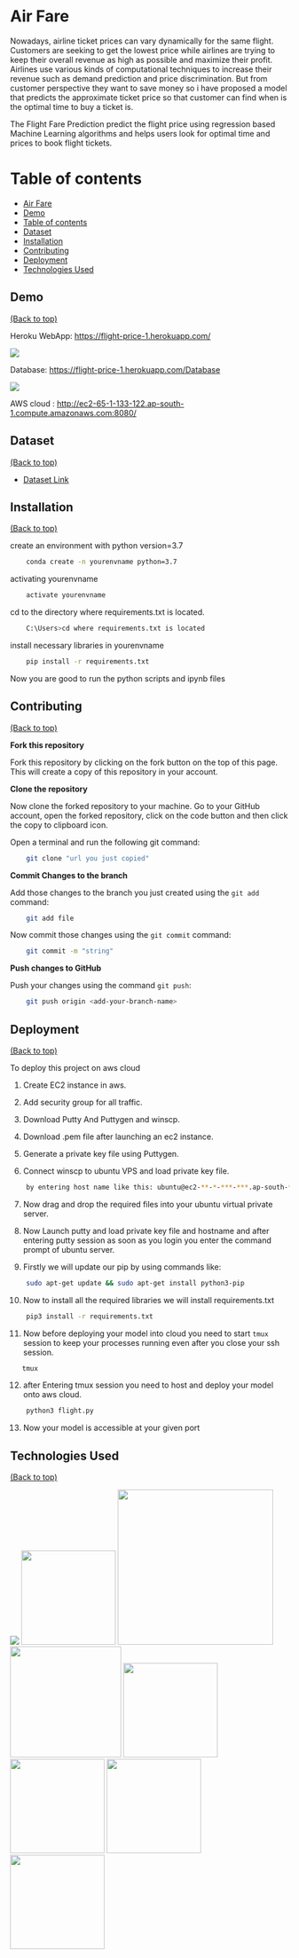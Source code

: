 
# Air Fare

Nowadays, airline ticket prices can vary dynamically for the same flight. Customers are seeking to get the lowest price while airlines are trying to keep their overall revenue as high as possible and maximize their profit. Airlines use various kinds of computational techniques to increase their revenue such as demand prediction and price discrimination. But from customer perspective they want to save money so i have proposed a model that predicts the approximate ticket price so that customer can find when is the optimal time to buy a ticket is. 

The Flight Fare Prediction predict the flight price using regression based Machine Learning algorithms and helps users look for optimal time and prices to book flight tickets.

# Table of contents
* [Air Fare](#air-fare)
* [Demo](#demo)
* [Table of contents](#table-of-contents)
* [Dataset](#dataset)
* [Installation](#installation)
* [Contributing](#contributing)
* [Deployment](#deployment)
* [Technologies Used](#technologies-used)

## Demo
[(Back to top)](#table-of-contents)

Heroku WebApp: https://flight-price-1.herokuapp.com/

[![](https://i.imgur.com/4VSHxE9.png?1)](https://flight-price-1.herokuapp.com/)

Database: https://flight-price-1.herokuapp.com/Database

[![](https://i.imgur.com/QWJNepK.png?1)](https://flight-price-1.herokuapp.com/Database)

AWS cloud : http://ec2-65-1-133-122.ap-south-1.compute.amazonaws.com:8080/

## Dataset
[(Back to top)](#table-of-contents)

 - [Dataset Link](https://www.kaggle.com/nikhilmittal/flight-fare-prediction-mh)


## Installation
[(Back to top)](#table-of-contents)

create an environment with python version=3.7

```bash
    conda create -n yourenvname python=3.7
```
activating yourenvname
```bash
    activate yourenvname
```
cd to the directory where requirements.txt is located.
```bash
    C:\Users>cd where requirements.txt is located
```
install necessary libraries in yourenvname
```bash
    pip install -r requirements.txt
```
Now you are good to run the python scripts and ipynb files

## Contributing
[(Back to top)](#table-of-contents)

**Fork this repository**

Fork this repository by clicking on the fork button on the top of this page. This will create a copy of this repository in your account.
  
**Clone the repository**

Now clone the forked repository to your machine. Go to your GitHub account, open the forked repository, click on the code button and then click the copy to clipboard icon.

Open a terminal and run the following git command:
```bash
    git clone "url you just copied"
```
**Commit Changes to the branch**

Add those changes to the branch you just created using the `git add` command:
```bash
    git add file
```
Now commit those changes using the `git commit` command:
```bash
    git commit -m "string"
```
**Push changes to GitHub**

Push your changes using the command `git push`:
```bash
    git push origin <add-your-branch-name>
```
## Deployment
[(Back to top)](#table-of-contents)

To deploy this project on aws cloud

1. Create EC2 instance in aws.

2. Add security group for all traffic.

3. Download Putty And Puttygen and winscp.

4. Download .pem file after launching an ec2 instance.

5. Generate a private key file using Puttygen.
    
6. Connect winscp to ubuntu VPS and load private key file.

```bash
    by entering host name like this: ubuntu@ec2-**-*-***-***.ap-south-*.compute.amazonaws.com
```
7. Now drag and drop the required files into your ubuntu virtual private server.
    
8. Now Launch putty and load private key file and hostname and after entering putty session as soon as you login you enter the command prompt of ubuntu server.
    
9. Firstly we will update our pip by using commands like:
```bash
    sudo apt-get update && sudo apt-get install python3-pip
```
10. Now to install all the required libraries we will install requirements.txt
```bash
    pip3 install -r requirements.txt
```
11. Now before deploying your model into cloud you need to start `tmux` session to keep your processes running even after you close your ssh session.
 ```bash
    tmux
``` 
12. after Entering tmux session you need to host and deploy your model onto aws cloud.
```bash
    python3 flight.py
```
13. Now your model is accessible at your given port



  
## Technologies Used
[(Back to top)](#table-of-contents)

![](https://forthebadge.com/images/badges/made-with-python.svg)
[<img target="_blank" src="https://flask.palletsprojects.com/en/1.1.x/_images/flask-logo.png" width=170>](https://flask.palletsprojects.com/en/1.1.x/) 
[<img target="_blank" src="https://number1.co.za/wp-content/uploads/2017/10/gunicorn_logo-300x85.png" width=280>](https://gunicorn.org) 
[<img target="_blank" src="https://scikit-learn.org/stable/_static/scikit-learn-logo-small.png" width=200>](https://scikit-learn.org/stable/)
[<img target="_blank" src="https://miro.medium.com/max/792/1*lJ32Bl-lHWmNMUSiSq17gQ.png" width=170>](https://developer.mozilla.org/en-US/docs/Web/HTML)
[<img target="_blank" src="https://prnewsjournal.com/wp-content/uploads/2020/11/aws-logo.png" width=170>](https://aws.amazon.com/)
[<img target="_blank" src="https://images.g2crowd.com/uploads/product/image/social_landscape/social_landscape_bf0fb4cb7fe948c42f37ded73895638f/salesforce-heroku.png" width=170>](https://en.wikipedia.org/wiki/Heroku)
[<img target="_blank" src="https://upload.wikimedia.org/wikipedia/commons/thumb/5/5e/Cassandra_logo.svg/1200px-Cassandra_logo.svg.png" width=170>](https://cassandra.apache.org/_/index.html)

